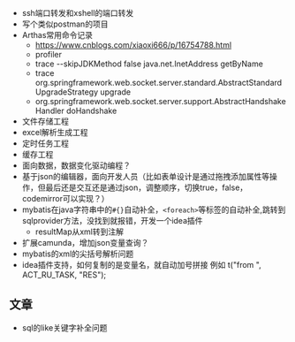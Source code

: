 * ssh端口转发和xshell的端口转发
* 写个类似postman的项目
* Arthas常用命令记录
    * https://www.cnblogs.com/xiaoxi666/p/16754788.html
    * profiler
    * trace  --skipJDKMethod false  java.net.InetAddress getByName
    * trace org.springframework.web.socket.server.standard.AbstractStandardUpgradeStrategy upgrade
    * org.springframework.web.socket.server.support.AbstractHandshakeHandler doHandshake
* 文件存储工程
* excel解析生成工程
* 定时任务工程
* 缓存工程
* 面向数据，数据变化驱动编程？
* 基于json的编辑器，面向开发人员（比如表单设计是通过拖拽添加属性等操作，但最后还是交互还是通过json，调整顺序，切换true，false，codemirror可以实现？）
* mybatis在java字符串中的`#{}`自动补全，`<foreach>`等标签的自动补全,跳转到sqlprovider方法，没找到就报错，开发一个idea插件
    * resultMap从xml转到注解
* 扩展camunda，增加json变量查询？
* mybatis的xml的尖括号解析问题
* idea插件支持，如何复制的是变量名，就自动加号拼接 例如 t("from ", ACT_RU_TASK, "RES");

## 文章

* sql的like关键字补全问题

